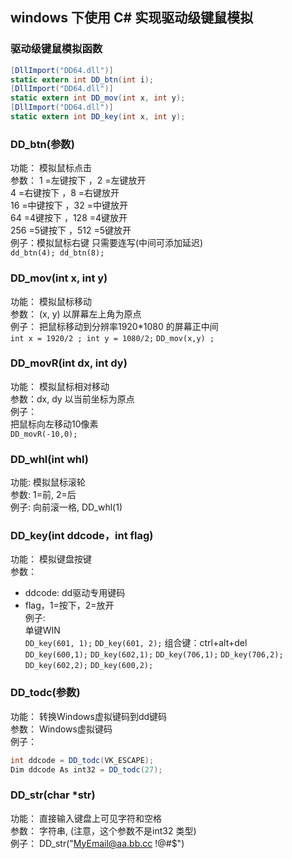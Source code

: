 
## windows 下使用 C# 实现驱动级键鼠模拟 

### 驱动级键鼠模拟函数
```C#
[DllImport("DD64.dll")]
static extern int DD_btn(int i);
[DllImport("DD64.dll")]
static extern int DD_mov(int x, int y);
[DllImport("DD64.dll")]
static extern int DD_key(int x, int y);
```

### DD_btn(参数)
功能： 模拟鼠标点击  
参数： 1 =左键按下 ，2 =左键放开  
4 =右键按下 ，8 =右键放开  
16 =中键按下 ，32 =中键放开  
64 =4键按下 ，128 =4键放开  
256 =5键按下 ，512 =5键放开  
例子：模拟鼠标右键 只需要连写(中间可添加延迟)  
`dd_btn(4); dd_btn(8);`

### DD_mov(int x, int y)
功能： 模拟鼠标移动  
参数： (x, y) 以屏幕左上角为原点  
例子： 把鼠标移动到分辨率1920*1080 的屏幕正中间  
`int x = 1920/2 ; int y = 1080/2;`
`DD_mov(x,y) ;`

### DD_movR(int dx, int dy)
功能： 模拟鼠标相对移动  
参数：dx, dy 以当前坐标为原点  
例子：  
把鼠标向左移动10像素  
`DD_movR(-10,0);`

### DD_whl(int whl)
功能: 模拟鼠标滚轮  
参数: 1=前, 2=后  
例子: 向前滚一格, DD_whl(1)  

### DD_key(int ddcode，int flag)
功能： 模拟键盘按键  
参数： 
- ddcode: dd驱动专用键码  
- flag，1=按下，2=放开  
例子:  
单键WIN  
`DD_key(601, 1);`
`DD_key(601, 2);`
组合键：ctrl+alt+del  
`DD_key(600,1);`
`DD_key(602,1);`
`DD_key(706,1);`
`DD_key(706,2);`
`DD_key(602,2);`
`DD_key(600,2);`

### DD_todc(参数)
功能： 转换Windows虚拟键码到dd键码  
参数： Windows虚拟键码  
例子：  
```C#
int ddcode = DD_todc(VK_ESCAPE);
Dim ddcode As int32 = DD_todc(27);
```

### DD_str(char *str)
功能： 直接输入键盘上可见字符和空格  
参数： 字符串, (注意，这个参数不是int32 类型)  
例子： DD_str("MyEmail@aa.bb.cc !@#$")  